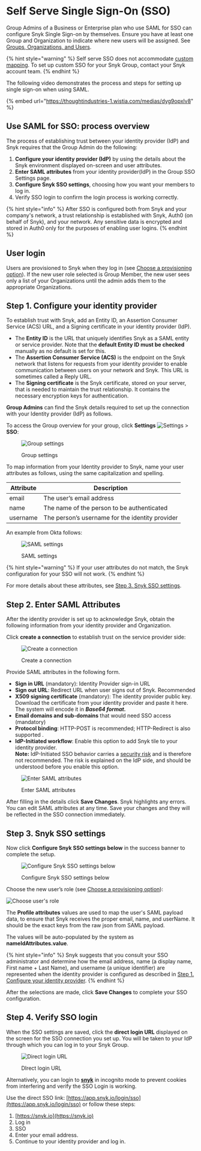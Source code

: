 # Self Serve Single Sign-On (SSO)

Group Admins of a Business or Enterprise plan who use SAML for SSO can configure Snyk Single Sign-on by themselves. Ensure you have at least one Group and Organization to indicate where new users will be assigned. See [Groups, Organizations, and Users](../../../../introducing-snyk/groups-organizations-and-users.md).

{% hint style="warning" %}
Self serve SSO does not accommodate [custom mapping](../custom-mapping-option/). To set up custom SSO for your Snyk Group, contact your Snyk account team.
{% endhint %}

The following video demonstrates the process and steps for setting up single sign-on when using SAML.

{% embed url="https://thoughtindustries-1.wistia.com/medias/dyg9opxlv8" %}

## Use SAML for SSO: process overview

The process of establishing trust between your identity provider (IdP) and Snyk requires that the Group Admin do the following:

1. **Configure your identity provider (IdP)** by using the details about the Snyk environment displayed on-screen and user attributes.
2. **Enter SAML attributes** from your identity provider(IdP) in the Group SSO Settings page.
3. **Configure Snyk SSO settings**, choosing how you want your members to log in.
4. Verify SSO login to confirm the login process is working correctly.

{% hint style="info" %}
After SSO is configured both from Snyk and your company's network, a trust relationship is established with Snyk, Auth0 (on behalf of Snyk), and your network. Any sensitive data is encrypted and stored in Auth0 only for the purposes of enabling user logins.
{% endhint %}

## **User login**

Users are provisioned to Snyk when they log in (see [Choose a provisioning option](../choose-a-provisioning-option.md)). If the new user role selected is Group Member, the new user sees only a list of your Organizations until the admin adds them to the appropriate Organizations.

## Step 1. Configure your identity provider

To establish trust with Snyk, add an Entity ID, an Assertion Consumer Service (ACS) URL, and a Signing certificate in your identity provider (IdP).

* The **Entity ID** is the URL that uniquely identifies Snyk as a SAML entity or service provider. Note that the **default Entity ID must be checked** manually as no default is set for this.
* The **Assertion Consumer Service (ACS)** is the endpoint on the Snyk network that listens for requests from your identity provider to enable communication between users on your network and Snyk. This URL is sometimes called a Reply URL.
* The **Signing certificate** is the Snyk certificate, stored on your server, that is needed to maintain the trust relationship. It contains the necessary encryption keys for authentication.

**Group Admins** can find the Snyk details required to set up the connection with your Identity provider (IdP) as follows.

To access the Group overview for your group, click **Settings** ![Settings](https://github.com/snyk/user-docs/raw/118bd8f19001bd64415f0ce63897f568c4b5327a/docs/.gitbook/assets/image%20\(70\).png) > **SSO**:

<figure><img src="../../../../.gitbook/assets/snyk-sso.png" alt="Group settings"><figcaption><p>Group settings</p></figcaption></figure>

To map information from your Identity provider to Snyk, name your user attributes as follows, using the same capitalization and spelling.

| Attribute | Description                                     |
| --------- | ----------------------------------------------- |
| email     | The user’s email address                        |
| name      | The name of the person to be authenticated      |
| username  | The person’s username for the identity provider |

An example from Okta follows:

<figure><img src="../../../../.gitbook/assets/Screenshot 2022-02-24 at 14.19.18.png" alt="SAML settings"><figcaption><p>SAML settings</p></figcaption></figure>

{% hint style="warning" %}
If your user attributes do not match, the Snyk configuration for your SSO will not work.
{% endhint %}

For more details about these attributes, see [Step 3. Snyk SSO settings](./#step-3.-snyk-sso-settings).

## Step 2. Enter SAML Attributes

After the identity provider is set up to acknowledge Snyk, obtain the following information from your identity provider and Organization.

Click **create a connection** to establish trust on the service provider side:

<figure><img src="../../../../.gitbook/assets/image (115) (1) (2).png" alt="Create a connection"><figcaption><p>Create a connection</p></figcaption></figure>

Provide SAML attributes in the following form.

* **Sign in URL** (mandatory): Identity Provider sign-in URL
* **Sign out URL**: Redirect URL when user signs out of Snyk. Recommended
* **X509 signing certificate** (mandatory): The identity provider public key. Download the certificate from your identity provider and paste it here. The system will encode it in _**Base64 format.**_
* **Email domains and sub-domains** that would need SSO access (mandatory)
* **Protocol binding**: HTTP-POST is recommended; HTTP-Redirect is also supported .
* **IdP-Initiated workflow**: Enable this option to add Snyk tile to your identity provider.\
  **Note:** IdP-Initiated SSO behavior carries a [security risk](https://auth0.com/docs/authenticate/protocols/saml/saml-sso-integrations/identity-provider-initiated-single-sign-on#risks-and-considerations) and is therefore not recommended. The risk is explained on the IdP side, and should be understood before you enable this option.

<figure><img src="../../../../.gitbook/assets/Screenshot 2022-02-24 at 14.40.24.png" alt="Enter SAML attributes"><figcaption><p>Enter SAML attributes</p></figcaption></figure>

After filling in the details click **Save Changes**. Snyk highlights any errors. You can edit SAML attributes at any time. Save your changes and they will be reflected in the SSO connection immediately.

## Step 3. Snyk SSO settings

Now click **Configure Snyk SSO settings below** in the success banner to complete the setup.

<figure><img src="../../../../.gitbook/assets/Screenshot 2022-02-24 at 15.37.44.png" alt="Configure Snyk SSO settings below"><figcaption><p>Configure Snyk SSO settings below</p></figcaption></figure>

Choose the new user’s role (see [Choose a provisioning option](../choose-a-provisioning-option.md)):

![Choose user's role](<../../../../.gitbook/assets/Screenshot 2022-02-24 at 15.28.30.png>)

The **Profile attributes** values are used to map the user's SAML payload data, to ensure that Snyk receives the proper email, name, and userName. It should be the exact keys from the raw json from SAML payload.

The values will be auto-populated by the system as **nameIdAttributes.value**.

{% hint style="info" %}
Snyk suggests that you consult your SSO administrator and determine how the email address, name (a display name, First name + Last Name), and username (a unique identifier) are represented when the identity provider is configured as described in [Step 1. Configure your identity provider](./#step-1.-configure-your-identity-provider).
{% endhint %}

After the selections are made, click **Save Changes** to complete your SSO configuration.

## Step 4. Verify SSO login

When the SSO settings are saved, click the **direct login URL** displayed on the screen for the SSO connection you set up. You will be taken to your IdP through which you can log in to your Snyk Group.

<figure><img src="../../../../.gitbook/assets/Screenshot 2022-02-24 at 16.00.49.png" alt="Direct login URL"><figcaption><p>DIrect login URL</p></figcaption></figure>

Alternatively, you can login to [**snyk**](http://snyk.io) in incognito mode to prevent cookies from interfering and verify the SSO Login is working.

Use the direct SSO link: [https://app.snyk.io/login/sso](https://app.snyk.io/login/sso) or follow these steps:

1. [https://snyk.io](https://snyk.io)
2. Log in
3. SSO
4. Enter your email address.
5. Continue to your identity provider and log in.
